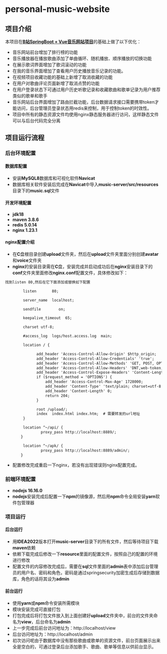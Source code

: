 # personal-music-website

## 项目介绍

本项目在[**B站SpringBoot + Vue音乐网站项目**](https://www.bilibili.com/video/BV1Ck4y127cg/?spm_id_from=333.337.search-card.all.click)的基础上做了以下优化：

- 音乐网站前台增加了排行榜的功能
- 音乐播放器在播放歌曲添加了单曲循环、随机播放、顺序播放的切换功能
- 在展示歌词界面增加了歌词滚动的功能
- 在我的音乐界面增加了查看用户历史播放音乐记录的功能。
- 在视频项目收藏功能的基础上新增了取消收藏的功能
- 在用户对歌曲评论页面新增了取消点赞的功能
- 在用户登录状态下可通过用户历史听歌记录和收藏歌曲和歌单记录为用户推荐类似的歌单和歌手
- 音乐网站后台界面增加了路由拦截功能，后台数据请求接口需要携带token才能访问，后台管理员登录状态用redis来控制，用于控制token的时效性。
- 项目中所有的静态资源文件均使用nginx静态服务器进行访问，这样静态文件可以与后台代码完全分离

## 项目运行流程

### 后台环境配置

#### 数据库配置

- 安装**MySQL8**数据库和可视化软件**Navicat**
- 数据库相关软件安装后完成在**Navicat**中导入**music-server/src/resources**目录下的**music.sql**文件

#### 开发环境配置

- **jdk18**
- **maven 3.8.6**
- **redis 5.0.14**
- **nginx 1.23.1**

#### nginx配置介绍

- 在**C**盘根目录创建**upload**文件夹，然后在**upload**文件夹里面分别创建**avatar**和**voice**文件夹
- **nginx**的安装目录需在**C**盘，安装完成并启动成功后在**nginx**安装目录下的**conf**文件夹里面修改**nginx.conf**配置文件，具体修改如下：

```xml
找到listen 80,然后在它下面添加或替换如下配置

        listen       80;

        server_name  localhost;

        sendfile        on;

        keepalive_timeout  65;

        charset utf-8;

        #access_log  logs/host.access.log  main;

        location / {

              add_header 'Access-Control-Allow-Origin' $http_origin;
              add_header 'Access-Control-Allow-Credentials' 'true';
              add_header 'Access-Control-Allow-Methods' 'GET, POST, OPTIONS';
              add_header 'Access-Control-Allow-Headers' 'DNT,web-token,app-token,Authorization,Accept,Origin,Keep-Alive,User-Agent,X-Mx-ReqToken,X-Data-Type,X-Auth-Token,X-Requested-With,If-Modified-Since,Cache-Control,Content-Type,Range';
              add_header 'Access-Control-Expose-Headers' 'Content-Length,Content-Range';
              if ($request_method = 'OPTIONS') {
                  add_header 'Access-Control-Max-Age' 1728000;
                  add_header 'Content-Type' 'text/plain; charset=utf-8';
                  add_header 'Content-Length' 0;
                  return 204;
              }

	          root /upload/;
              index  index.html index.htm;	# 需要转发的url地址
        }

        location ^~/api/ {
                proxy_pass http://localhost:8889/;
       }

        location ^~/apk/ {
                proxy_pass http://localhost:8889/admin/;
       }
```

- 配置修改完成重启一下nginx，若没有出现错误则nginx配置完成。

### 前端环境配置

- **nodejs 16.16.0**
- **nodejs**安装完成后配置一下**npm**的镜像源，然后用**npm**命令全局安装**yarn**软件包管理器

### 项目运行

#### 后台运行

- 用**IDEA2022**版本打开**music-server**目录下的所有文件，然后等待项目下载**maven**依赖
- 依赖下载完成后修改一下**resource**里面的配置文件，按照自己的配置的环境进行修改
- 配置文件的内容修改完成后，需要在**sql**文件里面的**admin**表中添加后台管理员的用户名、密码和角色，密码是通过springsecurity加密生成后存储到数据库，角色的话将其设为**admin**

#### 前台运行

- 使用**yarn**或**npm**命令安装所需模块
- 模块安装完成可直接打包
- 打包完成后将打包文件放入到上面创建好**upload**文件夹中，前台的文件夹命名为**view**，后台命名为**admin**
- 上一步完成后前台访问地址为：http://localhost/view
- 后台访问地址为：http://localhost/admin
- 初次访问呢由于数据库中没有那些歌曲或歌单的资源文件，前台页面展示出来全是空白的，可通过登录后台添加歌手、歌曲、歌单等信息以供前台显示。







